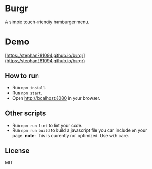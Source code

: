 # Burgr

A simple touch-friendly hamburger menu.

# Demo
[https://stephan281094.github.io/burgr](https://stephan281094.github.io/burgr)

## How to run
* Run `npm install`.
* Run `npm start`.
* Open [http://localhost:8080](http://localhost:8080) in your browser.

## Other scripts
* Run `npm run lint` to lint your code.
* Run `npm run build` to build a javascript file you can include on your page.
  **note**: This is currently not optimized. Use with care.

## License
MIT
